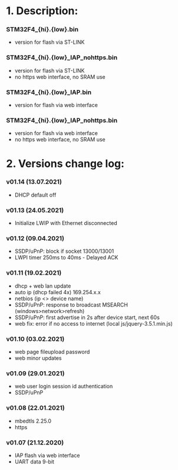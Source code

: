 # 1. Description:

### STM32F4_{hi}.{low}.bin 
* version for flash via ST-LINK

### STM32F4_{hi}.{low}_IAP_nohttps.bin
* version for flash via ST-LINK
* no https web interface, no SRAM use

### STM32F4_{hi}.{low}_IAP.bin 
* version for flash via web interface

### STM32F4_{hi}.{low}_IAP_nohttps.bin
* version for flash via web interface
* no https web interface, no SRAM use

# 2. Versions change log:

### v01.14 (13.07.2021)
* DHCP default off 

### v01.13 (24.05.2021)
* Initialize LWIP with Ethernet disconnected 

### v01.12 (09.04.2021)
* SSDP/uPnP: block if socket 13000/13001
* LWPI timer 250ms to 40ms - Delayed ACK  

### v01.11 (19.02.2021)
* dhcp + web lan update
* auto ip (dhcp failed 4x) 169.254.x.x
* netbios (ip <> device name)
* SSDP/uPnP: response to broadcast MSEARCH (windows>network>refresh)
* SSDP/uPnP: first advertise in 2s after device start, next 60s 
* web fix: error if no access to internet (local js/jquery-3.5.1.min.js) 

### v01.10 (03.02.2021)
* web page fileupload password
* web minor updates
  
### v01.09 (29.01.2021)
* web user login session id authentication
* SSDP/uPnP 

### v01.08 (22.01.2021)
* mbedtls 2.25.0
* https

### v01.07 (21.12.2020)
* IAP flash via web interface
* UART data 9-bit